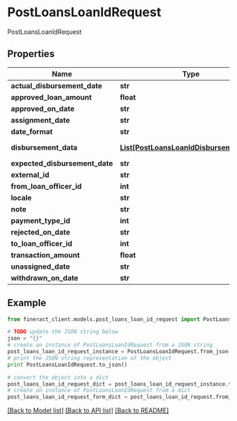 # PostLoansLoanIdRequest

PostLoansLoanIdRequest

## Properties

Name | Type | Description | Notes
------------ | ------------- | ------------- | -------------
**actual_disbursement_date** | **str** |  | [optional] 
**approved_loan_amount** | **float** |  | [optional] 
**approved_on_date** | **str** |  | [optional] 
**assignment_date** | **str** |  | [optional] 
**date_format** | **str** |  | [optional] 
**disbursement_data** | [**List[PostLoansLoanIdDisbursementData]**](PostLoansLoanIdDisbursementData.md) | List of PostLoansLoanIdDisbursementData | [optional] 
**expected_disbursement_date** | **str** |  | [optional] 
**external_id** | **str** |  | [optional] 
**from_loan_officer_id** | **int** |  | [optional] 
**locale** | **str** |  | [optional] 
**note** | **str** |  | [optional] 
**payment_type_id** | **int** |  | [optional] 
**rejected_on_date** | **str** |  | [optional] 
**to_loan_officer_id** | **int** |  | [optional] 
**transaction_amount** | **float** |  | [optional] 
**unassigned_date** | **str** |  | [optional] 
**withdrawn_on_date** | **str** |  | [optional] 

## Example

```python
from fineract_client.models.post_loans_loan_id_request import PostLoansLoanIdRequest

# TODO update the JSON string below
json = "{}"
# create an instance of PostLoansLoanIdRequest from a JSON string
post_loans_loan_id_request_instance = PostLoansLoanIdRequest.from_json(json)
# print the JSON string representation of the object
print PostLoansLoanIdRequest.to_json()

# convert the object into a dict
post_loans_loan_id_request_dict = post_loans_loan_id_request_instance.to_dict()
# create an instance of PostLoansLoanIdRequest from a dict
post_loans_loan_id_request_form_dict = post_loans_loan_id_request.from_dict(post_loans_loan_id_request_dict)
```
[[Back to Model list]](../README.md#documentation-for-models) [[Back to API list]](../README.md#documentation-for-api-endpoints) [[Back to README]](../README.md)


